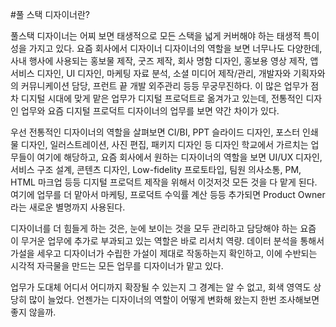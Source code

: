 #풀 스택 디자이너란? 


풀스택 디자이너는 어찌 보면 태생적으로 모든 스택을 넓게 커버해야 하는 태생적 특이성을 가지고 있다. 요즘 회사에서 디자이너 디자이너의 역할을 보면 너무나도 다양한데, 사내 행사에 사용되는 홍보물 제작, 굿즈 제작, 회사 명함 디자인, 홍보용 영상 제작, 앱 서비스 디자인, UI 디자인, 마케팅 자료 분석, 소셜 미디어 제작/관리, 개발자와 기획자와의 커뮤니케이션 담당, 프런트 끝 개발 외주관리 등등 무궁무진하다. 이 많은 업무가 점차 디지털 시대에 맞게 맡은 업무가 디지털 프로덕트로 옮겨가고 있는데, 전통적인 디자인 업무와 요즘 디지털 프로덕트 디자이너의 업무를 보면 약간 차이가 있다.

우선 전통적인 디자이너의 역할을 살펴보면 CI/BI, PPT 슬라이드 디자인, 포스터 인쇄물 디자인, 일러스트레이션, 사진 편집, 패키지 디자인 등 디자인 학교에서 가르치는 업무들이 여기에 해당하고, 요즘 회사에서 원하는 디자이너의 역할을 보면 UI/UX 디자인, 서비스 구조 설계, 콘텐츠 디자인, Low-fidelity 프로토타입, 팀원 의사소통, PM, HTML 마크업 등등 디지털 프로덕트 제작을 위해서 이것저것 모든 것을 다 맡게 된다. 여기에 업무를 더 맡아서 마케팅, 프로덕트 수익률 계산 등등 추가되면 Product Owner라는 새로운 별명까지 사용된다.

디자이너를 더 힘들게 하는 것은, 눈에 보이는 것을 모두 관리하고 담당해야 하는 요즘 이 무거운 업무에 추가로 부과되고 있는 역할은 바로 리서치 역량. 데이터 분석을 통해서 가설을 세우고 디자이너가 수립한 가설이 제대로 작동하는지 확인하고,  이에 수반되는 시각적 자극물을 만드는 모든 업무를 디자이너가 맡고 있다.

업무가 도대체 어디서 어디까지 확장될 수 있는지 그 경계는 알 수 없고, 회색 영역도 상당히 많이 늘었다. 언젠가는 디자이너의 역할이 어떻게 변화해 왔는지 한번 조사해보면 좋지 않을까.
